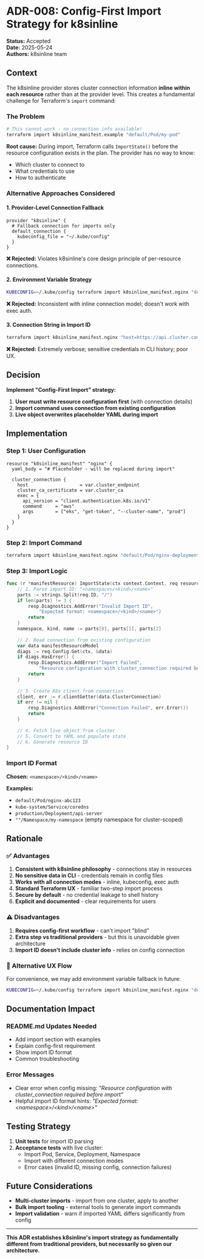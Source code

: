 # ADR-008: Config-First Import Strategy for k8sinline

**Status:** Accepted  
**Date:** 2025-05-24  
**Authors:** k8sinline team

## Context

The k8sinline provider stores cluster connection information **inline within each resource** rather than at the provider level. This creates a fundamental challenge for Terraform's `import` command:

### The Problem
```bash
# This cannot work - no connection info available!
terraform import k8sinline_manifest.example "default/Pod/my-pod"
```

**Root cause:** During import, Terraform calls `ImportState()` before the resource configuration exists in the plan. The provider has no way to know:
- Which cluster to connect to
- What credentials to use  
- How to authenticate

### Alternative Approaches Considered

#### 1. **Provider-Level Connection Fallback**
```hcl
provider "k8sinline" {
  # Fallback connection for imports only
  default_connection {
    kubeconfig_file = "~/.kube/config"
  }
}
```
**❌ Rejected:** Violates k8sinline's core design principle of per-resource connections.

#### 2. **Environment Variable Strategy**
```bash
KUBECONFIG=~/.kube/config terraform import k8sinline_manifest.nginx "default/Pod/nginx"
```
**❌ Rejected:** Inconsistent with inline connection model; doesn't work with exec auth.

#### 3. **Connection String in Import ID**
```bash
terraform import k8sinline_manifest.nginx "host=https://api.cluster.com;ns=default;kind=Pod;name=nginx"
```
**❌ Rejected:** Extremely verbose; sensitive credentials in CLI history; poor UX.

## Decision

**Implement "Config-First Import" strategy:**

1. **User must write resource configuration first** (with connection details)
2. **Import command uses connection from existing configuration**
3. **Live object overwrites placeholder YAML during import**

## Implementation

### Step 1: User Configuration
```hcl
resource "k8sinline_manifest" "nginx" {
  yaml_body = "# Placeholder - will be replaced during import"
  
  cluster_connection {
    host                   = var.cluster_endpoint
    cluster_ca_certificate = var.cluster_ca
    exec = {
      api_version = "client.authentication.k8s.io/v1" 
      command     = "aws"
      args        = ["eks", "get-token", "--cluster-name", "prod"]
    }
  }
}
```

### Step 2: Import Command
```bash
terraform import k8sinline_manifest.nginx "default/Pod/nginx-deployment-abc123"
```

### Step 3: Import Logic
```go
func (r *manifestResource) ImportState(ctx context.Context, req resource.ImportStateRequest, resp *resource.ImportStateResponse) {
    // 1. Parse import ID: "<namespace>/<kind>/<name>"
    parts := strings.Split(req.ID, "/")
    if len(parts) != 3 {
        resp.Diagnostics.AddError("Invalid Import ID", 
            "Expected format: <namespace>/<kind>/<name>")
        return
    }
    namespace, kind, name := parts[0], parts[1], parts[2]
    
    // 2. Read connection from existing configuration
    var data manifestResourceModel
    diags := req.Config.Get(ctx, &data)
    if diags.HasError() {
        resp.Diagnostics.AddError("Import Failed",
            "Resource configuration with cluster_connection required before import")
        return
    }
    
    // 3. Create K8s client from connection
    client, err := r.clientGetter(data.ClusterConnection)
    if err != nil {
        resp.Diagnostics.AddError("Connection Failed", err.Error())
        return
    }
    
    // 4. Fetch live object from cluster
    // 5. Convert to YAML and populate state
    // 6. Generate resource ID
}
```

### Import ID Format
**Chosen:** `<namespace>/<kind>/<name>`

**Examples:**
- `default/Pod/nginx-abc123`
- `kube-system/Service/coredns`  
- `production/Deployment/api-server`
- `""/Namespace/my-namespace` (empty namespace for cluster-scoped)

## Rationale

### ✅ Advantages
1. **Consistent with k8sinline philosophy** - connections stay in resources
2. **No sensitive data in CLI** - credentials remain in config files
3. **Works with all connection modes** - inline, kubeconfig, exec auth
4. **Standard Terraform UX** - familiar two-step import process
5. **Secure by default** - no credential leakage to shell history
6. **Explicit and documented** - clear requirements for users

### ⚠️ Disadvantages  
1. **Requires config-first workflow** - can't import "blind"
2. **Extra step vs traditional providers** - but this is unavoidable given architecture
3. **Import ID doesn't include cluster info** - relies on config connection

### 🔄 Alternative UX Flow
For convenience, we may add environment variable fallback in future:
```bash
KUBECONFIG=~/.kube/config terraform import k8sinline_manifest.nginx "default/Pod/nginx"
```

## Documentation Impact

### README.md Updates Needed
- Add import section with examples
- Explain config-first requirement  
- Show import ID format
- Common troubleshooting

### Error Messages
- Clear error when config missing: *"Resource configuration with cluster_connection required before import"*
- Helpful import ID format hints: *"Expected format: &lt;namespace&gt;/&lt;kind&gt;/&lt;name&gt;"*

## Testing Strategy

1. **Unit tests** for import ID parsing
2. **Acceptance tests** with live cluster:
   - Import Pod, Service, Deployment, Namespace
   - Import with different connection modes
   - Error cases (invalid ID, missing config, connection failures)

## Future Considerations

- **Multi-cluster imports** - import from one cluster, apply to another
- **Bulk import tooling** - external tools to generate import commands
- **Import validation** - warn if imported YAML differs significantly from config

---

**This ADR establishes k8sinline's import strategy as fundamentally different from traditional providers, but necessarily so given our architecture.**
